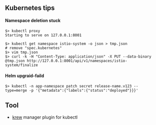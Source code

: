 ## Kubernetes tips

#### Namespace deletion stuck

```
$> kubectl proxy
Starting to serve on 127.0.0.1:8001
```

```
$> kubectl get namespace istio-system -o json > tmp.json
# remove "spec.kubernetes"
$> vim tmp.json
$> curl -k -H "Content-Type: application/json" -X PUT --data-binary @tmp.json http://127.0.0.1:8001/api/v1/namespaces/istio-system/finalize
```

#### Helm upgraid-faild

```
$> kubectl -n app-namespace patch secret release-name.v123 --type=merge -p '{"metadata":{"labels":{"status":"deployed"}}}'
```

## Tool

- [krew](https://github.com/kubernetes-sigs/krew) manager plugin for kubectl
